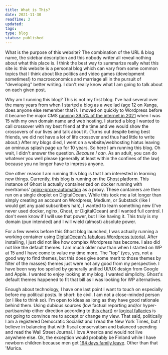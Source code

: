 ```yaml
---
title: What is This?
date: 2021-11-30
readTime: 3
updated:
tags:
type: blog
status: published
---
```


What is the purpose of this website? The combination of the URL & blog name, the sidebar description and this nobody writer all reveal nothing about what this place is. I think the best way to summarize really what this site is: this website is a personal blog which can vary from some common topics that I think about like politics and video games (development sometimes!) to macroeconomics and marriage all in the pursuit of "developing" better writing. I don't really know what I am going to talk about on each given post.

Why am I running this blog? This is not my first blog. I've had several over the many years from when I started a blog as a wee lad (age 12 on Xanga, does anyone else remember that?). I moved on quickly to Wordpress before it became the major CMS [running 39.5% of the internet in 2021](https://techjury.net/blog/percentage-of-wordpress-websites/) when I was 15 with my own domain name and web hosting. I started a blog I wanted to call crossover with my best friend at the time and we would show the crossovers of our lives and talk about it. (Turns out despite being best friends, we did not have a lot of life crossover and thus had little to write about.) After my blogs died, I went on a website/webhosting hiatus leaving an ominous splash page up for 10 years. So here I am running this blog. Oh wait, I didn't answer the question. _Because I can._ As an adult, you can do whatever you well please (generally at least within the confines of the law) because you no longer have to impress anyone.

One other reason I am running this blog is that I am interested in learning new things. Currently, this blog is running on the [Ghost](https://ghost.org/) platform. This instance of Ghost is actually containerized on docker running with evertramos' [nginx-proxy-automation](https://github.com/evertramos/nginx-proxy-automation) as a proxy. These containers are then run on a single droplet on DigitalOcean. While this took me a lot longer than simply creating an account on Wordpress, Medium, or Substack (like I would get any paid subscribers hah), I wanted to learn something new (I've never used docker, nginx, Ghost, or DigitalOcean) and I wanted full control. I don't even know if I will use that power, but I like having it. This truly is my domain (pun intended) and I will wield (almost) absolute power.

For a few weeks before this Ghost blog launched, I was actually running a working container using [DigitalOcean's fabulous Wordpress tutorial](https://www.digitalocean.com/community/tutorials/how-to-install-wordpress-with-docker-compose). After installing, I just did not like how complex Wordpress has become. I also did not like the default themes. I am much older now than when I started on WP at 15 and I have come to value my time more. The "top" (yes, yes, not a good way to find themes, but this does give some merit to those themes by filter of the masses) themes just were not any good from my perspective. I have been way too spoiled by generally unified UI/UX design from Google and Apple. I wanted to enjoy looking at my blog. I wanted simplicity. Ghost's default themes happened to fit that bill as I was looking for WP alternatives.

Enough about technology, I have one last point I want to touch on especially before my political posts. In short: be civil. I am not a close-minded person (or I like to think so). I'm open to ideas as long as they have good rationale behind them. Using dubious sources (low factual reporting and/or hyper-partisanship either direction according to [this chart](https://adfontesmedia.com/)) or [logical fallacies](https://yourlogicalfallacyis.com/) is not going to convince me to accept or change my view. That said, politically I am a registered Democratic Socialist and I read the New York Times, but I believe in balancing that with fiscal conservatism and balanced spending and read the Wall Street Journal. I love America and would not live anywhere else. Ok, the exception would probably be Finland while I have newborn children because men get [164 days family leave](https://www.nytimes.com/2020/02/06/world/europe/finland-parental-leave-equality.html). Other than that 'Murica.

